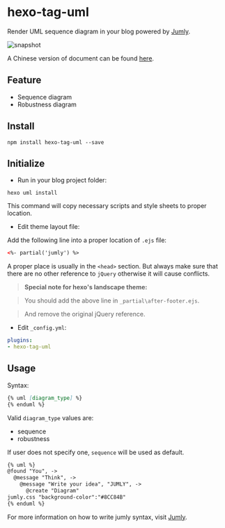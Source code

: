 hexo-tag-uml
===================

Render UML sequence diagram in your blog powered by [Jumly](http://jumly.tmtk.net/).

![snapshot](https://raw.github.com/akfish/hexo-tag-uml/master/snapshot.png)

A Chinese version of document can be found [here](http://blog.catx.me/2014/03/12/hexo-uml-tag-plugin/).

## Feature

* Sequence diagram
* Robustness diagram

## Install

```shell
npm install hexo-tag-uml --save
```

## Initialize

* Run in your blog project folder:

```shell
hexo uml install
```

This command will copy necessary scripts and style sheets to proper location.

* Edit theme layout file:

Add the following line into a proper location of `.ejs` file:

```html
<%- partial('jumly') %>
```

A proper place is usually in the `<head>` section. But always make sure that there are no other reference to `jQuery` otherwise it will cause conflicts.

>**Special note for hexo's landscape theme:**

>You should add the above line in `_partial\after-footer.ejs`.

>And remove the original jQuery reference.

* Edit `_config.yml`:

```yaml
plugins:
- hexo-tag-uml
```

## Usage

Syntax:

```markdown
{% uml [diagram_type] %}
{% enduml %}
```

Valid `diagram_type` values are:

* sequence
* robustness

If user does not specify one, `sequence` will be used as default. 

```markdown
{% uml %}
@found "You", ->
  @message "Think", ->
    @message "Write your idea", "JUMLY", ->
      @create "Diagram"
jumly.css "background-color":"#8CC84B"
{% enduml %}
```

For more information on how to write jumly syntax, visit [Jumly](http://jumly.tmtk.net/).

